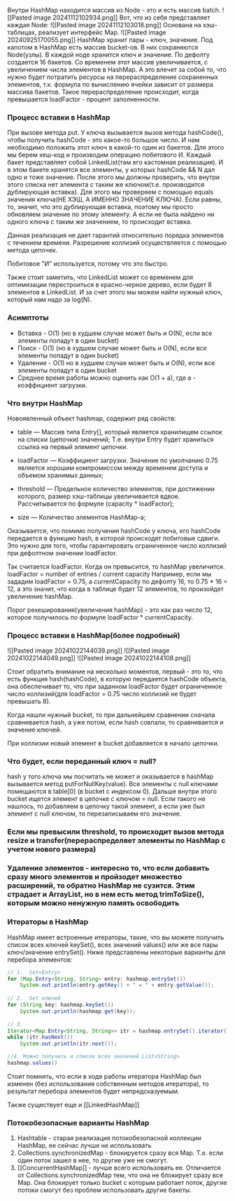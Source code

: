 Внутри HashMap находится массив из Node - это и есть массив batch.
![[Pasted image 20241112102934.png]]
Вот, что из себя представляет каждая Node:
![[Pasted image 20241112103018.png]]
Основана на хэш-таблицах, реализует интерфейс Map. 
![[Pasted image 20240925170055.png]]
HashMap хранит пары - ключ, значение.
Под капотом в HashMap есть массив bucket-ов. В них сохраняются Node(узлы). В каждой ноде хранится ключ и значение. По дефолту создается 16 бакетов. Со временем этот массив увеличивается, с увеличением числа элементов в HashMap. А это влечет за собой то, что нужно будет потратить ресурсы на перераспределение сохраненных элементов, т.к. формула по вычислению ячейки зависит от размера массива бакетов. Такое перераспределение происходит, когда превышается loadFactor - процент заполненности.

### Процесс вставки в HashMap
При вызове метода put. У ключа вызывается вызов метода hashCode(), чтобы получить hashCode - это какое-то большое число. И нам необходимо положить этот ключ в какой-то один из бакетов. Для этого мы берем хеш-код и производим операцию побитового И. Каждый бакет представляет собой LinkedList(там его кастомная реализация). И в этом бакете хранятся все элементы, у которых 
hashCode && N дал одно и тоже значение. После этого мы должны проверить, что внутри этого списка нет элемента с таким же ключом(т.е. производится дублирующая вставка). Для этого мы проверяем с помощью equals значения ключа(НЕ ХЭШ, А ИМЕННО ЗНАЧЕНИЕ КЛЮЧА). Если равны, то, значит, что это дублирующая вставка, поэтому мы просто обновляем значение по этому элементу. А если не была найдено ни одного ключа с таким же значением, то происходит вставка. 

Данная реализация не дает гарантий относительно порядка элементов с течением времени. Разрешение коллизий осуществляется с помощью метода цепочек.


Побитовое "И" используется, потому что это быстро. 

Также стоит заметить, что LinkedList может со временем для оптимизации перестроиться в красно-черное дерево, если будет 8 элементов в LinkedList. И за счет этого мы можем найти нужный ключ, который нам надо за log(N).
### Асимптоты 
- Вставка - O(1) (но в худшем случае может быть и O(N), если все элементы попадут в один bucket)
- Поиск - O(1) (но в худшем случае может быть и O(N), если все элементы попадут в один bucket)
- Удаление - O(1) но в худшем случае может быть и O(N), если все элементы попадут в один bucket
- Среднее время работы можно оценить как O(1 + a), где a - коэффициент загрузки.

### Что внутри HashMap
Новоявленный объект hashmap, содержит ряд свойств:
- table — Массив типа Entry[], который является хранилищем ссылок на списки (цепочки) значений; Т.е. внутри Entry будет храниться ссылка на первый элемент цепочки.
    
- loadFactor — Коэффициент загрузки. Значение по умолчанию 0.75 является хорошим компромиссом между временем доступа и объемом хранимых данных;
    
- threshold — Предельное количество элементов, при достижении которого, размер хэш-таблицы увеличивается вдвое. Рассчитывается по формуле (capacity * loadFactor);
    
- size — Количество элементов HashMap-а;
    

Оказывается, что помимо получения hashCode у ключа, его hashCode передается в функцию hash, в которой происходят побитовые сдвиги. Это нужно для того, чтобы гарантировать ограниченное число коллизий при дефолтном значении loadFactor.

Так считается loadFactor. Когда он превысится, то hashMap увеличится. 
loadFactor = number of entries / current capacity
Например, если мы зададим loadFactor = 0.75, а currentCapacity по дефолту 16, то 0.75 * 16  = 12, а это значит, что когда в таблице будет 12 элементов, то произойдет увеличение hashMap.

Порог рехеширования(увеличения hashMap) - это как раз число 12, которое получилось по формуле loadFactor * currentCapacity.

### Процесс вставки в HashMap(более подробный)
![[Pasted image 20241022144039.png]]
![[Pasted image 20241022144049.png]]
![[Pasted image 20241022144108.png]]

Стоит обратить внимание на несколько моментов, первый - это то, что есть функция hash(hashCode), в которую передается hashCode объекта, она обеспечивает то, что при заданном loadFactor будет ограниченное число коллизий(для loadFactor = 0.75 число коллизий не будет превышать 8).

Когда нашли нужный bucket, то при дальнейшем сравнении сначала сравнивается hash, а уже потом, если hash совпали, то сравнивается и значение ключей.

При коллизии новый элемент в bucket добавляется в начало цепочки.

### Что будет, если переданный ключ = null?
hash у того ключа мы посчитать не может и оказывается в hashMap вызывается метод putForNullKey(value). Все элементы с null ключами помещаются в table[0] (в bucket с индексом 0). Дальше внутри этого bucket ищется элемент в цепочке с ключом = null. Если такого не нашлось, то добавляем в цепочку такой элемент, а если уже был элемент с null ключом, то перезаписываем его значение.

### Если мы превысили threshold, то происходит вызов метода resize и transfer(перераспределяет элементы по HashMap с учетом нового размера)

### Удаление элементов - интересно то, что если добавить сразу много элементов и пройзодет множество расширений, то обратно HashMap не сузится. Этим страдает и ArrayList, но в нем есть метод trimToSize(), которым можно ненужную память освободить

### Итераторы в HashMap
HashMap имеет встроенные итераторы, такие, что вы можете получить список всех ключей keySet(), всех значений values() или же все пары ключ/значение entrySet(). Ниже представлены некоторые варианты для перебора элементов:

```java
// 1.  Set<Entry>
for (Map.Entry<String, String> entry: hashmap.entrySet())  
    System.out.println(entry.getKey() + " = " + entry.getValue());  
  
// 2.  Set ключей
for (String key: hashmap.keySet())  
    System.out.println(hashmap.get(key));  
  
// 3.  
Iterator<Map.Entry<String, String>> itr = hashmap.entrySet().iterator();  
while (itr.hasNext())  
    System.out.println(itr.next());

//4. Можно получить и список всех значений List<String>
hashmap.values()
```

Стоит помнить, что если в ходе работы итератора HashMap был изменен (без использования собственным методов итератора), то результат перебора элементов будет непредсказуемым.

Также существует еще и [[LinkedHashMap]]

### Потокобезопасные варианты HashMap
1. Hashtable - старая реализация потокобезопасной коллекции HashMap, ее сейчас лучше не использовать
2. Collections.synchronizedMap - блокируется сразу вся Map. Т.е. если один поток зашел в нее, то другие уже не смогут.
3. [[ConcurrentHashMap]] - лучше всего использовать ее. Отличается от Collections.synchronizedMap тем, что она не блокирует сразу все Map. Она блокирует только bucket с которым работает поток, другие потоки смогут без проблем использовать другие бакеты. 

